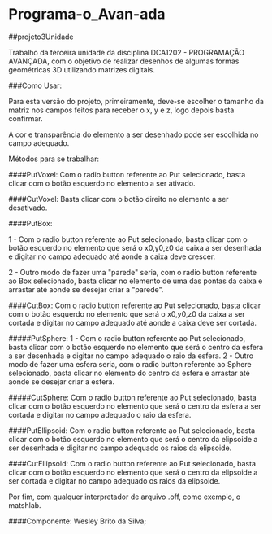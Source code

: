 
# Programa-o_Avan-ada
##projeto3Unidade

Trabalho da terceira unidade da disciplina DCA1202 - PROGRAMAÇÃO AVANÇADA, com o objetivo de realizar desenhos de algumas formas geométricas 3D utilizando matrizes digitais. 

###Como Usar:

Para esta versão do projeto, primeiramente, deve-se escolher o tamanho da matriz nos campos feitos para receber o x, y e z, logo depois basta confirmar.

A cor e transparência do elemento a ser desenhado pode ser escolhida no campo adequado.

Métodos para se trabalhar:

####PutVoxel: 
Com o radio button referente ao Put selecionado, basta clicar com o botão esquerdo no elemento a ser ativado.

####CutVoxel: 
Basta clicar com o botão direito no elemento a ser desativado.

####PutBox: 

1 - Com o radio button referente ao Put selecionado, basta clicar com o botão esquerdo no elemento que será o x0,y0,z0 da caixa a ser desenhada e digitar no campo adequado até aonde a caixa deve crescer.

2 - Outro modo de fazer uma "parede" seria, com o radio button referente ao Box selecionado, basta clicar no elemento de uma das pontas da caixa e arrastar até aonde se desejar criar a "parede".

####CutBox: 
Com o radio button referente ao Put selecionado, basta clicar com o botão esquerdo no elemento que será o x0,y0,z0 da caixa a ser cortada e digitar no campo adequado até aonde a caixa deve ser cortada.

#####PutSphere: 
1 - Com o radio button referente ao Put selecionado, basta clicar com o botão esquerdo no elemento que será o centro da esfera a ser desenhada e digitar no campo adequado o raio da esfera. 
2 - Outro modo de fazer uma esfera seria, com o radio button referente ao Sphere selecionado, basta clicar no elemento do centro da esfera e arrastar até aonde se desejar criar a esfera.

#####CutSphere: 
Com o radio button referente ao Put selecionado, basta clicar com o botão esquerdo no elemento que será o centro da esfera a ser cortada e digitar no campo adequado o raio da esfera.

####PutEllipsoid: 
Com o radio button referente ao Put selecionado, basta clicar com o botão esquerdo no elemento que será o centro da elipsoide a ser desenhada e digitar no campo adequado os raios da elipsoide.

####CutEllipsoid:
Com o radio button referente ao Put selecionado, basta clicar com o botão esquerdo no elemento que será o centro da 
elipsoide a ser cortada e digitar no campo adequado os raios da elipsoide.



Por fim, com qualquer interpretador de arquivo .off, como exemplo, o matshlab.

####Componente:
Wesley Brito da Silva;
